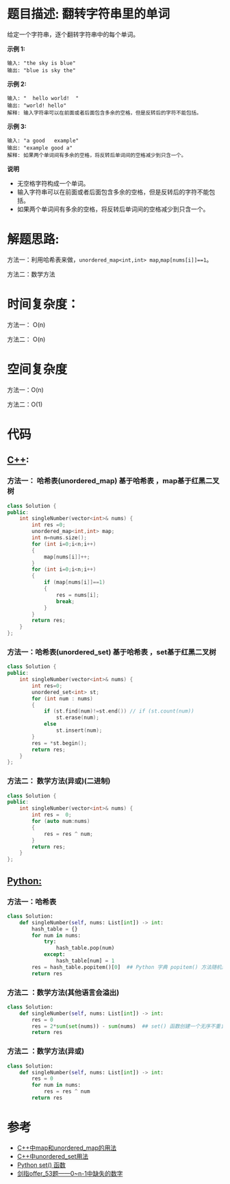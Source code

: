 # 题目描述:  翻转字符串里的单词

给定一个字符串，逐个翻转字符串中的每个单词。

**示例 1:**
```
输入: "the sky is blue"
输出: "blue is sky the"
```
**示例 2:**
```
输入: "  hello world!  "
输出: "world! hello"
解释: 输入字符串可以在前面或者后面包含多余的空格，但是反转后的字符不能包括。
```
**示例 3:**
```
输入: "a good   example"
输出: "example good a"
解释: 如果两个单词间有多余的空格，将反转后单词间的空格减少到只含一个。
```
**说明** 
  - 无空格字符构成一个单词。
  - 输入字符串可以在前面或者后面包含多余的空格，但是反转后的字符不能包括。
  - 如果两个单词间有多余的空格，将反转后单词间的空格减少到只含一个。
  
# 解题思路:

方法一：利用哈希表来做，``unordered_map<int,int> map``,``map[nums[i]]==1``。

方法二：数学方法
 
# 时间复杂度：
  方法一： O(n)
  
  方法二： O(n) 
# 空间复杂度
  方法一：O(n)
  
  方法二：O(1)
  
# 代码

## [C++](./Reverse-Words-In-A-String.cpp):

###  方法一： 哈希表(unordered_map)  基于哈希表 ，map基于红黑二叉树
```c++
class Solution {
public:
    int singleNumber(vector<int>& nums) {
        int res =0;
        unordered_map<int,int> map;
        int n=nums.size();
        for (int i=0;i<n;i++)
        {
            map[nums[i]]++;
        }
        for (int i=0;i<n;i++)
        {
            if (map[nums[i]]==1)
            {
                res = nums[i];
                break;
            }
        }
        return res;
    }
};
```
### 方法一：哈希表(unordered_set) 基于哈希表 ，set基于红黑二叉树
```c++
class Solution {
public:
    int singleNumber(vector<int>& nums) {
        int res=0;
        unordered_set<int> st;
        for (int num : nums) 
        {
            if (st.find(num)!=st.end()) // if (st.count(num))
                st.erase(num);
            else 
                st.insert(num);
        }
        res = *st.begin();
        return res;
    }
};
```



###  方法二： 数学方法(异或)(二进制)
```c++
class Solution {
public:
    int singleNumber(vector<int>& nums) {
        int res =  0;
        for (auto num:nums)
        {
            res = res ^ num;
        }
        return res;
    }
};
```

## [Python:](https://github.com/bryceustc/LeetCode_Note/blob/master/python/Reverse-Words-In-A-String/Reverse-Words-In-A-String.py)
###  方法一：哈希表
```python
class Solution:
    def singleNumber(self, nums: List[int]) -> int:
        hash_table = {}
        for num in nums:
            try:
                hash_table.pop(num)
            except:
                hash_table[num] = 1
        res = hash_table.popitem()[0]  ## Python 字典 popitem() 方法随机返回并删除字典中的最后一对键和值。如果字典已经为空，却调用了此方法，就报出KeyError异常。
        return res
```
### 方法二 ：数学方法(其他语言会溢出)
```python
class Solution:
    def singleNumber(self, nums: List[int]) -> int:
        res = 0
        res = 2*sum(set(nums)) - sum(nums)  ## set() 函数创建一个无序不重复元素集，可进行关系测试，删除重复数据，还可以计算交集、差集、并集等。
        return res
```

### 方法二 ：数学方法(异或)
```python
class Solution:
    def singleNumber(self, nums: List[int]) -> int:
        res = 0
        for num in nums:
            res = res ^ num
        return res
```

# 参考

  -  [C++中map和unordered_map的用法](https://blog.csdn.net/jingyi130705008/article/details/82633778)
  -  [C++中unordered_set用法](https://blog.csdn.net/xiaoqiaxiaoqi/article/details/80531742)
  -  [Python set() 函数](https://www.runoob.com/python/python-func-set.html)
  -  [剑指offer_53题——0~n-1中缺失的数字](https://github.com/bryceustc/CodingInterviews/blob/master/MissingNumber/README.md)




